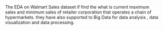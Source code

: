The EDA on Walmart Sales dataset if find the what is current maximum sales and minimum sales of retailer corporation that operates a chain of hypermarkets. they have also supported to Big Data for data analysis , data visualization and data processing.

